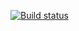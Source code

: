 [![Build status](https://ci.appveyor.com/api/projects/status/hf8lwijigy1fv9iu?svg=true)](https://ci.appveyor.com/project/VSmirnovaV/pageobject)
